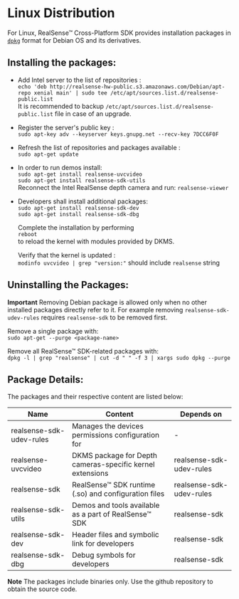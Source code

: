 # Linux Distribution

For Linux, RealSense™ Cross-Platform SDK provides installation packages in [`dpkg`](https://en.wikipedia.org/wiki/Dpkg) format for Debian OS and its derivatives.  

## Installing the packages:
- Add Intel server  to the list of repositories :  
`echo 'deb http://realsense-hw-public.s3.amazonaws.com/Debian/apt-repo xenial main' | sudo tee /etc/apt/sources.list.d/realsense-public.list`  
It is recommended to backup `/etc/apt/sources.list.d/realsense-public.list` file in case of an upgrade.

- Register the server's public key :  
`sudo apt-key adv --keyserver keys.gnupg.net --recv-key 7DCC6F0F`  
- Refresh the list of repositories and packages available :  
`sudo apt-get update`  

- In order to run demos install:  
  `sudo apt-get install realsense-uvcvideo`  
  `sudo apt-get install realsense-sdk-utils`  
  Reconnect the Intel RealSense depth camera and run: `realsense-viewer`  

- Developers shall install additional packages:  
`sudo apt-get install realsense-sdk-dev`  
`sudo apt-get install realsense-sdk-dbg`  

  Complete the installation by performing  
  `reboot`   
  to reload the kernel with modules provided by DKMS.

  Verify that the kernel is updated :    
  `modinfo uvcvideo | grep "version:"` should include `realsense` string

## Uninstalling the Packages:
**Important** Removing Debian package is allowed only when no other installed packages directly refer to it. For example removing `realsense-sdk-udev-rules` requires `realsense-sdk` to be removed first.

Remove a single package with:   
  `sudo apt-get --purge <package-name>`  

Remove all RealSense™ SDK-related packages with:   
  `dpkg -l | grep "realsense" | cut -d " " -f 3 | xargs sudo dpkg --purge`  

## Package Details:
The packages and their respective content are listed below:  

Name    |      Content   | Depends on |
-------- | ------------ | ---------------- |
realsense-sdk-udev-rules | Manages the devices permissions configuration for | -
realsense-uvcvideo | DKMS package for Depth cameras-specific kernel extensions | realsense-sdk-udev-rules
realsense-sdk | RealSense™ SDK runtime (.so) and configuration files | realsense-sdk-udev-rules
realsense-sdk-utils | Demos and tools available as a part of RealSense™ SDK | realsense-sdk
realsense-sdk-dev | Header files and symbolic link for developers | realsense-sdk
realsense-sdk-dbg | Debug symbols for developers  | realsense-sdk

**Note** The packages include binaries only.
Use the github repository to obtain the source code.